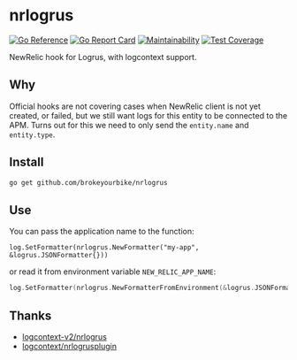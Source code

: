 # nrlogrus

[![Go Reference](https://pkg.go.dev/badge/github.com/brokeyourbike/nrlogrus.svg)](https://pkg.go.dev/github.com/brokeyourbike/nrlogrus)
[![Go Report Card](https://goreportcard.com/badge/github.com/brokeyourbike/nrlogrus)](https://goreportcard.com/report/github.com/brokeyourbike/nrlogrus)
[![Maintainability](https://api.codeclimate.com/v1/badges/215df4233533b9971565/maintainability)](https://codeclimate.com/github/brokeyourbike/nrlogrus/maintainability)
[![Test Coverage](https://api.codeclimate.com/v1/badges/215df4233533b9971565/test_coverage)](https://codeclimate.com/github/brokeyourbike/nrlogrus/test_coverage)

NewRelic hook for Logrus, with logcontext support.

## Why

Official hooks are not covering cases when NewRelic client is not yet created, or failed, but we still want logs for this entity to be connected to the APM. Turns out for this we need to only send the `entity.name` and `entity.type`.

## Install

```bash
go get github.com/brokeyourbike/nrlogrus
```

## Use

You can pass the application name to the function:

```golang
log.SetFormatter(nrlogrus.NewFormatter("my-app", &logrus.JSONFormatter{}))
```

or read it from environment variable `NEW_RELIC_APP_NAME`:

```go
log.SetFormatter(nrlogrus.NewFormatterFromEnvironment(&logrus.JSONFormatter{}))
```

## Thanks

- [logcontext-v2/nrlogrus](https://pkg.go.dev/github.com/newrelic/go-agent/v3/integrations/logcontext-v2/nrlogrus)
- [logcontext/nrlogrusplugin](https://pkg.go.dev/github.com/newrelic/go-agent/v3/integrations/logcontext/nrlogrusplugin)
